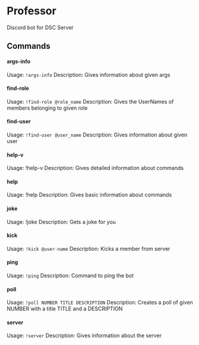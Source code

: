 # Professor

Discord bot for DSC Server

## Commands

#### args-info

Usage: `!args-info`
Description: Gives information about given args

#### find-role

Usage: `!find-role @role_name`
Description: Gives the UserNames of members belonging to given role

#### find-user

Usage: `!find-user @user_name`
Description: Gives information about given user

#### help-v

Usage: !help-v
Description: Gives detailed information about commands

#### help

Usage: !help
Description: Gives basic information about commands

#### joke

Usage: !joke
Description: Gets a joke for you

#### kick

Usage: `!kick @user-name`
Description: Kicks a member from server

#### ping

Usage: `!ping`
Description: Command to ping the bot

#### poll

Usage: `!poll NUMBER TITLE DESCRIPTION`
Description: Creates a poll of given NUMBER with a title TITLE and a DESCRIPTION

#### server

Usage: `!server`
Description: Gives information about the server
